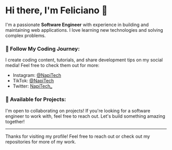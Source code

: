 # Hi there, I'm Feliciano 👋

I'm a passionate **Software Engineer** with experience in building and maintaining web applications. I love learning new technologies and solving complex problems.

### 📱 Follow My Coding Journey:
I create coding content, tutorials, and share development tips on my social media! Feel free to check them out for more:

- Instagram: [@NapiTech](https://www.instagram.com/larry_.77?igsh=MXJibTh5OG1idXdtbQ%3D%3D&utm_source=qr)
- TikTok: [@NapiTech](https://www.tiktok.com/@larry_.77?_t=ZM-8v9nrrI67jb&_r=1)
- Twitter: [NapiTech_](https://x.com/napitech_?s=21)

### 💼 Available for Projects:
I'm open to collaborating on projects! If you're looking for a software engineer to work with, feel free to reach out. Let's build something amazing together!

---

Thanks for visiting my profile! Feel free to reach out or check out my repositories for more of my work.
